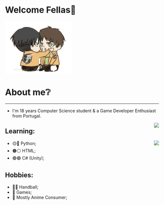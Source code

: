 # Welcome Fellas👋
  ![Alt text](eren-levi.gif)
# About me❔
--------------------------------------------------------------
- I'm 18 years Computer Science student & a Game Developer Enthusiast from Portugal.
<img align = "right" src= "https://c.tenor.com/0MDPQCOby_UAAAAC/atsushi-murasakibara-murasakibara.gif"/>

<h2> Learning: </h2>

<img align="right" src= "https://media0.giphy.com/media/dvsjHZc6P3oozpp9I4/200w.webp?cid=ecf05e47w8mw3o7kx5s0mcqkntyjozl72lv9vpjluk9azw6q&rid=200w.webp&ct=g"/>

* 🟡🔵 Python;
* 🟠⚪️ HTML;
* 🟣🟣 C# (Unity);

<h2> Hobbies: </h2>

* 🤾‍♂️ Handball;
* 👾 Games;
* 🧸 Mostly Anime Consumer;

<!--
**diogomsmiranda/diogomsmiranda** is a ✨ _special_ ✨ repository because its `README.md` (this file) appears on your GitHub profile.

Here are some ideas to get you started:

- 🔭 I’m currently working on ...
- 🌱 I’m currently learning ...
- 👯 I’m looking to collaborate on ...
- 🤔 I’m looking for help with ...
- 💬 Ask me about ...
- 📫 How to reach me: ...
- 😄 Pronouns: ...
- ⚡ Fun fact: ...
-->
